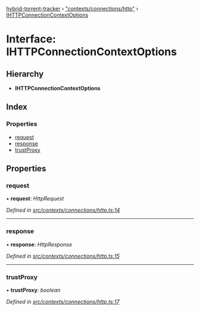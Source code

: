 [hybrid-torrent-tracker](../README.md) › ["contexts/connections/http"](../modules/_contexts_connections_http_.md) › [IHTTPConnectionContextOptions](_contexts_connections_http_.ihttpconnectioncontextoptions.md)

# Interface: IHTTPConnectionContextOptions

## Hierarchy

* **IHTTPConnectionContextOptions**

## Index

### Properties

* [request](_contexts_connections_http_.ihttpconnectioncontextoptions.md#request)
* [response](_contexts_connections_http_.ihttpconnectioncontextoptions.md#response)
* [trustProxy](_contexts_connections_http_.ihttpconnectioncontextoptions.md#trustproxy)

## Properties

###  request

• **request**: *HttpRequest*

*Defined in [src/contexts/connections/http.ts:14](https://github.com/negezor/hybrid-torrent-tracker/blob/c8824be/src/contexts/connections/http.ts#L14)*

___

###  response

• **response**: *HttpResponse*

*Defined in [src/contexts/connections/http.ts:15](https://github.com/negezor/hybrid-torrent-tracker/blob/c8824be/src/contexts/connections/http.ts#L15)*

___

###  trustProxy

• **trustProxy**: *boolean*

*Defined in [src/contexts/connections/http.ts:17](https://github.com/negezor/hybrid-torrent-tracker/blob/c8824be/src/contexts/connections/http.ts#L17)*
